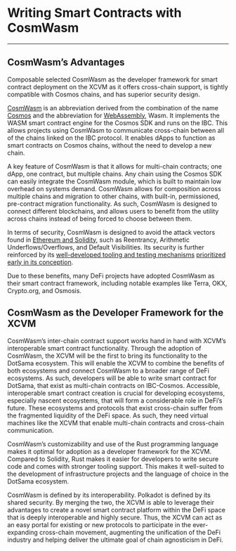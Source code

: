 # Writing Smart Contracts with CosmWasm

---

## CosmWasm’s Advantages

Composable selected CosmWasm as the developer framework for smart contract deployment on the XCVM as it offers 
cross-chain support, is tightly compatible with Cosmos chains, and has superior security design.

[CosmWasm](https://cosmwasm.com/) is an abbreviation derived from the combination of the name 
[Cosmos](https://cosmos.network/) and the abbreviation for [WebAssembly](https://webassembly.org/), Wasm. It implements 
the WASM smart contract engine for the Cosmos SDK and runs on the IBC. This allows projects using CosmWasm to 
communicate cross-chain between all of the chains linked on the IBC protocol. It enables dApps to function as smart 
contracts on Cosmos chains, without the need to develop a new chain.

A key feature of CosmWasm is that it allows for multi-chain contracts; one dApp, one contract, but multiple chains. Any 
chain using the Cosmos SDK can easily integrate the CosmWasm module, which is built to maintain low overhead on systems 
demand. CosmWasm allows for composition across multiple chains and migration to other chains, with built-in, 
permissioned, pre-contract migration functionality. As such, CosmWasm is designed to connect different blockchains, and 
allows users to benefit from the utility across chains instead of being forced to choose between them.

In terms of security, CosmWasm is designed to avoid the attack vectors found in 
[Ethereum and Solidity](https://docs.cosmwasm.com/docs/0.16/architecture/smart-contracts), such as Reentrancy, 
Arithmetic Underflows/Overflows, and Default Visibilities. Its security is further reinforced by its 
[well-developed tooling and testing mechanisms](https://medium.com/cosmwasm/cosmwasm-for-ctos-i-the-architecture-59a3e52d9b9c) 
[prioritized early in its conception](https://medium.com/cosmwasm/cosmwasm-for-ctos-f1ffa19cccb8).

Due to these benefits, many DeFi projects have adopted CosmWasm as their smart contract framework, including notable 
examples like Terra, OKX, Crypto.org, and Osmosis.


## CosmWasm as the Developer Framework for the XCVM

CosmWasm’s inter-chain contract support works hand in hand with XCVM’s interoperable smart contract functionality. 
Through the adoption of CosmWasm, the XCVM will be the first to bring its functionality to the DotSama ecosystem. 
This will enable the XCVM to combine the benefits of both ecosystems and connect CosmWasm to a broader range of DeFi 
ecosystems. As such, developers will be able to write smart contract for DotSama, that exist as multi-chain contracts on
IBC-Cosmos. Accessible, interoperable smart contract creation is crucial for developing ecosystems, especially nascent 
ecosystems, that will form a considerable role in DeFi’s future. These ecosystems and protocols that exist cross-chain 
suffer from the fragmented liquidity of the DeFi space. As such, they need virtual machines like the XCVM that enable 
multi-chain contracts and cross-chain communication.

CosmWasm’s customizability and use of the Rust programming language makes it optimal for adoption as a developer 
framework for the XCVM. Compared to Solidity, Rust makes it easier for developers to write secure code and comes with 
stronger tooling support. This makes it well-suited to the development of infrastructure projects and the language of 
choice in the DotSama ecosystem.

CosmWasm is defined by its interoperability. Polkadot is defined by its shared security. By merging the two, the XCVM is
able to leverage their advantages to create a novel smart contract platform within the DeFi space that is deeply 
interoperable and highly secure. Thus, the XCVM can act as an easy portal for existing or new protocols to participate 
in the ever-expanding cross-chain movement, augmenting the unification of the DeFi industry and helping deliver the 
ultimate goal of chain agnosticism in DeFi.
